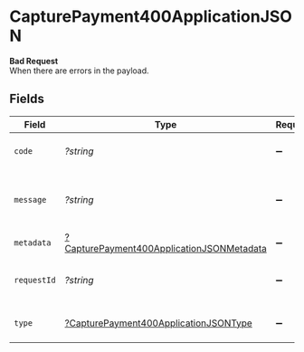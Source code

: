 # CapturePayment400ApplicationJSON

**Bad Request**\
When there are errors in the payload.



## Fields

| Field                                                                                                            | Type                                                                                                             | Required                                                                                                         | Description                                                                                                      | Example                                                                                                          |
| ---------------------------------------------------------------------------------------------------------------- | ---------------------------------------------------------------------------------------------------------------- | ---------------------------------------------------------------------------------------------------------------- | ---------------------------------------------------------------------------------------------------------------- | ---------------------------------------------------------------------------------------------------------------- |
| `code`                                                                                                           | *?string*                                                                                                        | :heavy_minus_sign:                                                                                               | Code of the validation error.                                                                                    | payments-validation-error                                                                                        |
| `message`                                                                                                        | *?string*                                                                                                        | :heavy_minus_sign:                                                                                               | Message explaining the validation error.                                                                         | Failed to creating secondary transaction                                                                         |
| `metadata`                                                                                                       | [?CapturePayment400ApplicationJSONMetadata](../../models/operations/CapturePayment400ApplicationJSONMetadata.md) | :heavy_minus_sign:                                                                                               | N/A                                                                                                              |                                                                                                                  |
| `requestId`                                                                                                      | *?string*                                                                                                        | :heavy_minus_sign:                                                                                               | Request identifier in UUID format.                                                                               | bcc78633-cd09-4e7d-8f3b-d593fdc1439c                                                                             |
| `type`                                                                                                           | [?CapturePayment400ApplicationJSONType](../../models/operations/CapturePayment400ApplicationJSONType.md)         | :heavy_minus_sign:                                                                                               | Type of the validation error.                                                                                    | api-error                                                                                                        |